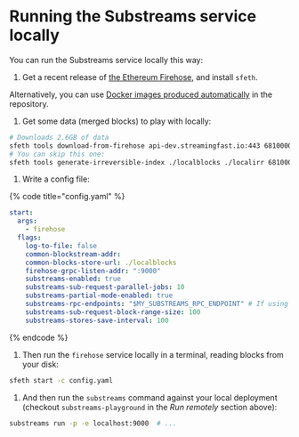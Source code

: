 # Running the Substreams service locally

You can run the Substreams service locally this way:

1. Get a recent release of [the Ethereum Firehose](https://github.com/streamingfast/sf-ethereum), and install `sfeth`.

Alternatively, you can use [Docker images produced automatically](https://github.com/orgs/streamingfast/packages/container/package/sf-ethereum) in the repository.

1. Get some data (merged blocks) to play with locally:

```bash
# Downloads 2.6GB of data
sfeth tools download-from-firehose api-dev.streamingfast.io:443 6810000 6820000 ./localblocks
# You can skip this one:
sfeth tools generate-irreversible-index ./localblocks ./localirr 6810000 6819700
```

1. Write a config file:

{% code title="config.yaml" %}
```yaml
start:
  args:
    - firehose
  flags:
    log-to-file: false
    common-blockstream-addr:
    common-blocks-store-url: ./localblocks
    firehose-grpc-listen-addr: ":9000"
    substreams-enabled: true
    substreams-sub-request-parallel-jobs: 10
    substreams-partial-mode-enabled: true
    substreams-rpc-endpoints: "$MY_SUBSTREAMS_RPC_ENDPOINT" # If using eth_calls
    substreams-sub-request-block-range-size: 100
    substreams-stores-save-interval: 100

```
{% endcode %}

1. Then run the `firehose` service locally in a terminal, reading blocks from your disk:

```bash
sfeth start -c config.yaml
```

1. And then run the `substreams` command against your local deployment (checkout `substreams-playground` in the _Run remotely_ section above):

```bash
substreams run -p -e localhost:9000  # ...
```
